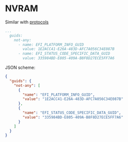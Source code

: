 # NVRAM

Similar with [protocols](./protocols.md)

```yaml
...
  guids:
    not-any:
      - name: EFI_PLATFORM_INFO_GUID
        value: 1E2ACC41-E26A-483D-AFC7A056C34E087B
      - name: EFI_STATUS_CODE_SPECIFIC_DATA_GUID
        value: 335984BD-E805-409A-B8F8D27ECE5FF7A6
```

JSON scheme:

```json
{
  "guids": {
    "not-any": [
      {
        "name": "EFI_PLATFORM_INFO_GUID",
        "value": "1E2ACC41-E26A-483D-AFC7A056C34E087B"
      },
      {
        "name": "EFI_STATUS_CODE_SPECIFIC_DATA_GUID",
        "value": "335984BD-E805-409A-B8F8D27ECE5FF7A6"
      }
    ]
  }
}
```

